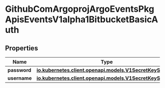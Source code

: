 

# GithubComArgoprojArgoEventsPkgApisEventsV1alpha1BitbucketBasicAuth


## Properties

Name | Type | Description | Notes
------------ | ------------- | ------------- | -------------
**password** | [**io.kubernetes.client.openapi.models.V1SecretKeySelector**](io.kubernetes.client.openapi.models.V1SecretKeySelector.md) |  |  [optional]
**username** | [**io.kubernetes.client.openapi.models.V1SecretKeySelector**](io.kubernetes.client.openapi.models.V1SecretKeySelector.md) |  |  [optional]



